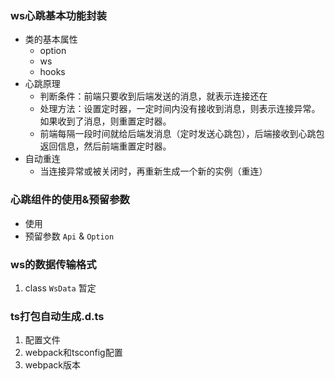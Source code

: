 ### ws心跳基本功能封装
- 类的基本属性
  - option
  - ws
  - hooks
- 心跳原理
  - 判断条件：前端只要收到后端发送的消息，就表示连接还在
  - 处理方法：设置定时器，一定时间内没有接收到消息，则表示连接异常。如果收到了消息，则重置定时器。
  - 前端每隔一段时间就给后端发消息（定时发送心跳包），后端接收到心跳包返回信息，然后前端重置定时器。
- 自动重连
  - 当连接异常或被关闭时，再重新生成一个新的实例（重连）

### 心跳组件的使用&预留参数
- 使用
- 预留参数 `Api` & `Option`

### ws的数据传输格式
1. class `WsData` 暂定

### ts打包自动生成.d.ts
1. 配置文件
2. webpack和tsconfig配置
3. webpack版本